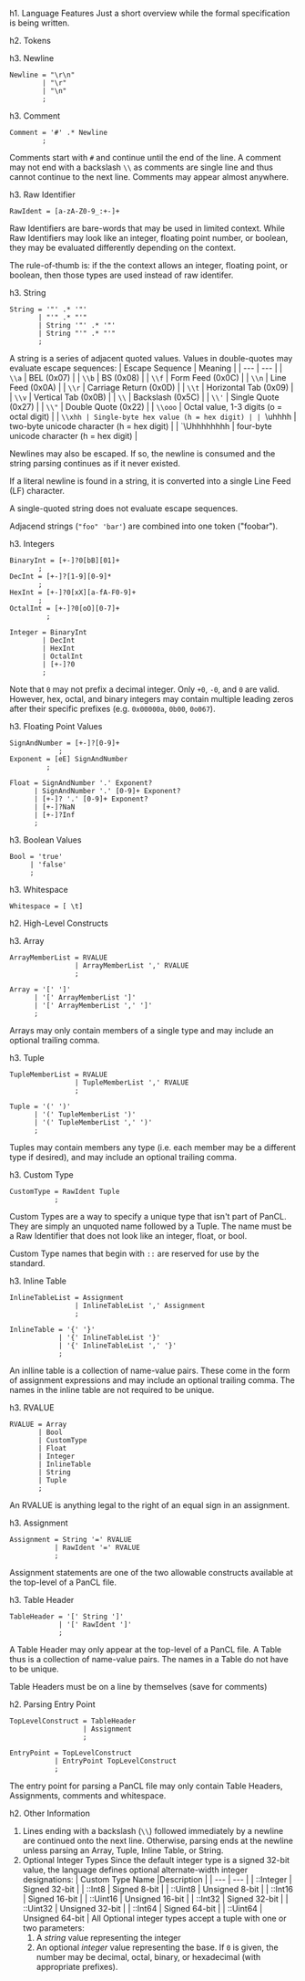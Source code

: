 h1. Language Features
Just a short overview while the formal specification is being written.

h2. Tokens

h3. Newline
```
Newline = "\r\n"
        | "\r"
        | "\n"
        ;
```

h3. Comment
```
Comment = '#' .* Newline
        ;
```
Comments start with `#` and continue until the end of the line.  A comment
may not end with a backslash `\\` as comments are single line and thus cannot
continue to the next line. Comments may appear almost anywhere.

h3. Raw Identifier
```
RawIdent = [a-zA-Z0-9_:+-]+
```
Raw Identifiers are bare-words that may be used in limited context.  While Raw
Identifiers may look like an integer, floating point number, or boolean,
they may be evaluated differently depending on the context.

The rule-of-thumb is: if the the context allows an integer, floating point, or
boolean, then those types are used instead of raw identifer.

h3. String
```
String = '"' .* '"'
       | "'" .* "'"
       | String '"' .* '"'
       | String "'" .* "'"
       ;
```
A string is a series of adjacent quoted values. Values in double-quotes may
evaluate escape sequences:
| Escape Sequence | Meaning |
| --- | --- |
| `\\a` | BEL (0x07) |
| `\\b` | BS  (0x08) |
| `\\f` | Form Feed (0x0C) |
| `\\n` | Line Feed (0x0A) |
| `\\r` | Carriage Return (0x0D) |
| `\\t` | Horizontal Tab (0x09) |
| `\\v` | Vertical Tab (0x0B) |
| `\\`  | Backslash (0x5C) |
| `\\'` | Single Quote (0x27) |
| `\\"` | Double Quote (0x22) |
| `\\ooo` | Octal value, 1-3 digits (o = octal digit) |
| `\\xhh | Single-byte hex value (h = hex digit) |
| `\\uhhhh | two-byte unicode character (h = hex digit) |
| `\\Uhhhhhhhh | four-byte unicode character (h = hex digit) |

Newlines may also be escaped.  If so, the newline is consumed and the string
parsing continues as if it never existed.

If a literal newline is found in a string, it is converted into a single Line
Feed (LF) character.

A single-quoted string does not evaluate escape sequences.

Adjacend strings (``"foo" 'bar'``) are combined into one token ("foobar").

h3. Integers
```
BinaryInt = [+-]?0[bB][01]+
       ;
DecInt = [+-]?[1-9][0-9]*
       ;
HexInt = [+-]?0[xX][a-fA-F0-9]+
       ;
OctalInt = [+-]?0[oO][0-7]+
         ;

Integer = BinaryInt
        | DecInt
        | HexInt
        | OctalInt
        | [+-]?0
        ;
```
Note that `0` may not prefix a decimal integer. Only `+0`, `-0`, and `0` are
valid.  However, hex, octal, and binary integers may contain multiple leading
zeros after their specific prefixes (e.g. `0x00000a`, `0b00`, `0o067`).

h3. Floating Point Values
```
SignAndNumber = [+-]?[0-9]+
            ;
Exponent = [eE] SignAndNumber
         ;

Float = SignAndNumber '.' Exponent?
      | SignAndNumber '.' [0-9]+ Exponent?
      | [+-]? '.' [0-9]+ Exponent?
      | [+-]?NaN
      | [+-]?Inf
      ;
```

h3. Boolean Values
```
Bool = 'true'
     | 'false'
     ;
```

h3. Whitespace
```
Whitespace = [ \t]
```

h2. High-Level Constructs

h3. Array
```
ArrayMemberList = RVALUE
                | ArrayMemberList ',' RVALUE
                ;

Array = '[' ']'
      | '[' ArrayMemberList ']'
      | '[' ArrayMemberList ',' ']'
      ;
```
Arrays may only contain members of a single type and may include an optional
trailing comma.

h3. Tuple
```
TupleMemberList = RVALUE
                | TupleMemberList ',' RVALUE
                ;

Tuple = '(' ')'
      | '(' TupleMemberList ')'
      | '(' TupleMemberList ',' ')'
      ;
```
Tuples may contain members any type (i.e. each member may be a different type
if desired), and may include an optional trailing comma.

h3. Custom Type
```
CustomType = RawIdent Tuple
           ;
```
Custom Types are a way to specify a unique type that isn't part of PanCL.
They are simply an unquoted name followed by a Tuple.  The name must be a
Raw Identifier that does not look like an integer, float, or bool.

Custom Type names that begin with `::` are reserved for use by the standard.

h3. Inline Table
```
InlineTableList = Assignment
                | InlineTableList ',' Assignment
                ;

InlineTable = '{' '}'
            | '{' InlineTableList '}'
            | '{' InlineTableList ',' '}'
            ;
```
An inlline table is a collection of name-value pairs. These come in the form
of assignment expressions and may include an optional trailing comma.  The
names in the inline table are not required to be unique.

h3. RVALUE
```
RVALUE = Array
       | Bool
       | CustomType
       | Float
       | Integer
       | InlineTable
       | String
       | Tuple
       ;
```
An RVALUE is anything legal to the right of an equal sign in an assignment.

h3. Assignment
```
Assignment = String '=' RVALUE
           | RawIdent '=' RVALUE
           ;
```
Assignment statements are one of the two allowable constructs available at
the top-level of a PanCL file.

h3. Table Header
```
TableHeader = '[' String ']'
            | '[' RawIdent ']'
            ;
```
A Table Header may only appear at the top-level of a PanCL file.  A Table
thus is a collection of name-value pairs.  The names in a Table do not have
to be unique.

Table Headers must be on a line by themselves (save for comments)

h2. Parsing Entry Point
```
TopLevelConstruct = TableHeader
                  | Assignment
                  ;

EntryPoint = TopLevelConstruct
           | EntryPoint TopLevelConstruct
           ;
```
The entry point for parsing a PanCL file may only contain Table Headers,
Assignments, comments and whitespace.

h2. Other Information
1. Lines ending with a backslash (`\\`) followed immediately by a newline are
continued onto the next line.  Otherwise, parsing ends at the newline unless
parsing an Array, Tuple, Inline Table, or String.
1. Optional Integer Types
Since the default integer type is a signed 32-bit value, the language defines
optional alternate-width integer designations:
| Custom Type Name |Description |
| --- | --- |
| ::Integer | Signed 32-bit |
| ::Int8 | Signed 8-bit |
| ::Uint8 | Unsigned 8-bit |
| ::Int16 | Signed 16-bit |
| ::Uint16 | Unsigned 16-bit |
| ::Int32 | Signed 32-bit |
| ::Uint32 | Unsigned 32-bit |
| ::Int64 | Signed 64-bit |
| ::Uint64 | Unsigned 64-bit |
All Optional integer types accept a tuple with one or two parameters:
    1. A *string* value representing the integer
    1. An optional *integer* value representing the base.  If `0` is given,
       the number may be decimal, octal, binary, or hexadecimal (with
       appropriate prefixes).

